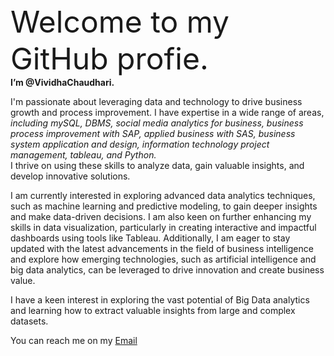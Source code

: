 <html>
   
	
   <body>
     <font size = "17"> Welcome to my GitHub profie.</font><br>
     <b>I’m @VividhaChaudhari.</b>
      <p> I'm passionate about leveraging data and technology to drive business growth and process improvement. 
        I have expertise in a wide range of areas, <em>including mySQL, DBMS, social media analytics for business, business process improvement with SAP, 
        applied business with SAS, business system application and design, information technology project management, tableau, and Python.</em> <br>
        I thrive on using these skills to analyze data, gain valuable insights, and develop innovative solutions.</p>
     <p>I am currently interested in exploring advanced data analytics techniques, such as machine learning and predictive modeling,
       to gain deeper insights and make data-driven decisions. I am also keen on further enhancing my skills in data visualization, particularly
       in creating interactive and impactful dashboards using tools like Tableau. Additionally, I am eager to stay updated with the latest advancements
       in the field of business intelligence and explore how emerging technologies, such as artificial intelligence and big data analytics, can be leveraged
       to drive innovation and create business value.</p>
     <p>I have a keen interest in exploring the vast potential of Big Data analytics and learning how to extract valuable insights from large and complex datasets.</p>
     <p> You can reach me on my <a href = "mailto: chaudharivividha94@gmail.com"> Email</a> </p>
   </body>
	
</html>
<!---
VividhaChaudhari/VividhaChaudhari is a ✨ special ✨ repository because its `README.md` (this file) appears on your GitHub profile.
You can click the Preview link to take a look at your changes.
--->
